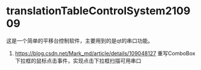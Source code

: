 # translationTableControlSystem210909

这是一个简单的平移台控制软件，主要用到的是qt的串口功能。


1. https://blog.csdn.net/Mark_md/article/details/109048127
重写ComboBox下拉框的鼠标点击事件，实现点击下拉框扫描可用串口
